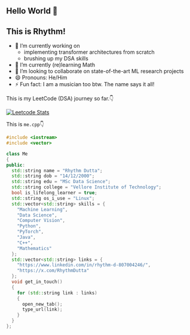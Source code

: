 ## Hello World 👋
## This is Rhythm!

- 🔭 I’m currently working on
  - implementing transformer architectures from scratch
  - brushing up my DSA skills
- 🌱 I’m currently (re)learning Math
- 👯 I’m looking to collaborate on state-of-the-art ML research projects
- 😄 Pronouns: He/Him
- ⚡ Fun fact: I am a musician too btw. The name says it all!

This is my LeetCode (DSA) journey so far.👇

[![Leetcode Stats](https://leetcard.jacoblin.cool/rhythmd18)](https://leetcode.com/u/rhythmd18/)

This is `me.cpp`👇
```c++
#include <iostream>
#include <vector>

class Me
{
public:
  std::string name = "Rhythm Dutta";
  std::string dob = "14/12/2000";
  std::string edu = "MSc Data Science";
  std::string college = "Vellore Institute of Technology";
  bool is_lifelong_learner = true;
  std::string os_i_use = "Linux";
  std::vector<std::string> skills = {
    "Machine Learning",
    "Data Science",
    "Computer Vision",
    "Python",
    "PyTorch",
    "Java",
    "C++",
    "Mathematics"
  };
  std::vector<std::string> links = {
    "https://www.linkedin.com/in/rhythm-d-807004246/",
    "https://x.com/RhythmDutta"
  };
  void get_in_touch()
  {
    for (std::string link : links)
    {
      open_new_tab();
      type_url(link);
    }
  }
};
```
